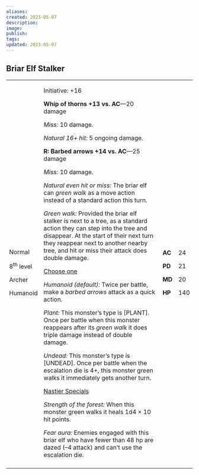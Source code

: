 ```yaml
---
aliases: 
created: 2023-05-07
description: 
image: 
publish: 
tags: 
updated: 2023-05-07
---
```


## Briar Elf Stalker

<table>
<colgroup>
<col style="width: 16%" />
<col style="width: 71%" />
<col style="width: 5%" />
<col style="width: 6%" />
</colgroup>
<tbody>
<tr class="odd">
<td><p>Normal</p>
<p>8<sup>th</sup> level</p>
<p>Archer</p>
<p>Humanoid</p></td>
<td><p>Initiative: +16</p>
<p><strong>Whip of thorns +13 vs. AC</strong>—20 damage</p>
<p><em>Miss:</em> 10 damage.</p>
<p><em>Natural 16+ hit:</em> 5 ongoing damage.</p>
<p><strong>R: Barbed arrows +14 vs. AC</strong>—25 damage</p>
<p><em>Miss:</em> 10 damage.</p>
<p><em>Natural even hit or miss:</em> The briar elf can <em>green
walk</em> as a move action instead of a standard action this turn.</p>
<p><em>Green walk:</em> Provided the briar elf stalker is next to a
tree, as a standard action they can step into the tree and disappear. At
the start of their next turn they reappear next to another nearby tree,
and hit or miss their attack does double damage.</p>
<p><u>Choose one</u></p>
<p><em>Humanoid (default):</em> Twice per battle, make a <em>barbed
arrows</em> attack as a quick action.</p>
<p><em>Plant:</em> This monster’s type is [PLANT]. Once per battle when
this monster reappears after its <em>green walk</em> it does triple
damage instead of double damage.</p>
<p><em>Undead:</em> This monster’s type is [UNDEAD]. Once per battle
when the escalation die is 4+, this monster green walks it immediately
gets another turn.</p>
<p><u>Nastier Specials</u></p>
<p><em>Strength of the forest:</em> When this monster green walks it
heals 1d4 × 10 hit points.</p>
<p><em>Fear aura:</em> Enemies engaged with this briar elf who have
fewer than 48 hp are dazed (–4 attack) and can’t use the escalation
die.</p></td>
<td><p><strong>AC</strong></p>
<p><strong>PD</strong></p>
<p><strong>MD</strong></p>
<p><strong>HP</strong></p></td>
<td><p>24</p>
<p>21</p>
<p>20</p>
<p>140</p></td>
</tr>
<tr class="even">
<td></td>
<td></td>
<td></td>
<td></td>
</tr>
</tbody>
</table>

